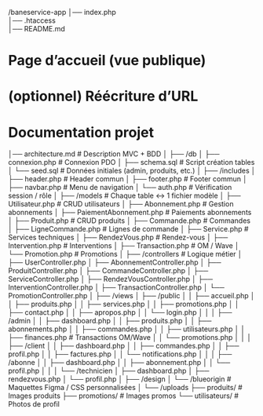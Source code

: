 /baneservice-app 
│── index.php                  
│── .htaccess                  
│── README.md                  
# Page d’accueil (vue publique) 
# (optionnel) Réécriture d’URL 
# Documentation projet 
│── architecture.md             # Description MVC + BDD 
│ 
├── /db 
│   ├── connexion.php           # Connexion PDO 
│   ├── schema.sql              # Script création tables 
│   └── seed.sql                # Données initiales (admin, produits, etc.) 
│ 
├── /includes 
│   ├── header.php              # Header commun 
│   ├── footer.php              # Footer commun 
│   ├── navbar.php              # Menu de navigation 
│   └── auth.php                # Vérification session / rôle 
│ 
├── /models      # Chaque table ↔ 1 fichier modèle 
│   ├── Utilisateur.php         # CRUD utilisateurs 
│   ├── Abonnement.php          # Gestion abonnements 
│   ├── PaiementAbonnement.php  # Paiements abonnements 
│   ├── Produit.php             # CRUD produits 
│   ├── Commande.php            # Commandes 
│   ├── LigneCommande.php       # Lignes de commande 
│   ├── Service.php             # Services techniques 
│   ├── RendezVous.php          # Rendez-vous 
│   ├── Intervention.php        # Interventions 
│   ├── Transaction.php         # OM / Wave 
│   └── Promotion.php           # Promotions 
│ 
├── /controllers   # Logique métier 
│   ├── UserController.php 
│   ├── AbonnementController.php 
│   ├── ProduitController.php 
│   ├── CommandeController.php 
│   ├── ServiceController.php 
│   ├── RendezVousController.php 
│   ├── InterventionController.php 
│   ├── TransactionController.php 
│   └── PromotionController.php 
│ 
├── /views 
│   ├── /public 
│   │   ├── accueil.php 
│   │   ├── produits.php 
│   │   ├── services.php 
│   │   ├── promotions.php 
│   │   ├── contact.php 
│   │   ├── apropos.php 
│   │   └── login.php 
│   │ 
│   ├── /admin 
│   │   ├── dashboard.php 
│   │   ├── produits.php 
│   │   ├── abonnements.php 
│   │   ├── commandes.php 
│   │   ├── utilisateurs.php 
│   │   ├── finances.php         # Transactions OM/Wave 
│   │   └── promotions.php 
│   │ 
│   ├── /client 
│   │   ├── dashboard.php 
│   │   ├── commandes.php 
│   │   ├── profil.php 
│   │   ├── factures.php 
│   │   └── notifications.php 
│   │ 
│   ├── /abonne 
│   │   ├── dashboard.php 
│   │   ├── abonnement.php 
│   │   └── profil.php 
│   │ 
│   └── /technicien 
│       ├── dashboard.php 
│       ├── rendezvous.php 
│       └── profil.php 
│ 
├── /design 
│   └── /blueorigin             # Maquettes Figma / CSS personnalisées 
│ 
└── /uploads 
    ├── produits/               # Images produits 
    ├── promotions/             # Images promos 
    └── utilisateurs/           # Photos de profil